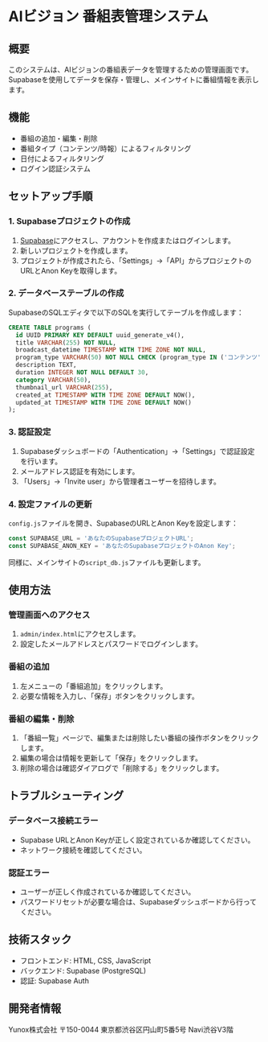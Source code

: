 # AIビジョン 番組表管理システム

## 概要
このシステムは、AIビジョンの番組表データを管理するための管理画面です。Supabaseを使用してデータを保存・管理し、メインサイトに番組情報を表示します。

## 機能
- 番組の追加・編集・削除
- 番組タイプ（コンテンツ/時報）によるフィルタリング
- 日付によるフィルタリング
- ログイン認証システム

## セットアップ手順

### 1. Supabaseプロジェクトの作成
1. [Supabase](https://supabase.com/)にアクセスし、アカウントを作成またはログインします。
2. 新しいプロジェクトを作成します。
3. プロジェクトが作成されたら、「Settings」→「API」からプロジェクトのURLとAnon Keyを取得します。

### 2. データベーステーブルの作成
SupabaseのSQLエディタで以下のSQLを実行してテーブルを作成します：

```sql
CREATE TABLE programs (
  id UUID PRIMARY KEY DEFAULT uuid_generate_v4(),
  title VARCHAR(255) NOT NULL,
  broadcast_datetime TIMESTAMP WITH TIME ZONE NOT NULL,
  program_type VARCHAR(50) NOT NULL CHECK (program_type IN ('コンテンツ', '時報')),
  description TEXT,
  duration INTEGER NOT NULL DEFAULT 30,
  category VARCHAR(50),
  thumbnail_url VARCHAR(255),
  created_at TIMESTAMP WITH TIME ZONE DEFAULT NOW(),
  updated_at TIMESTAMP WITH TIME ZONE DEFAULT NOW()
);
```

### 3. 認証設定
1. Supabaseダッシュボードの「Authentication」→「Settings」で認証設定を行います。
2. メールアドレス認証を有効にします。
3. 「Users」→「Invite user」から管理者ユーザーを招待します。

### 4. 設定ファイルの更新
`config.js`ファイルを開き、SupabaseのURLとAnon Keyを設定します：

```javascript
const SUPABASE_URL = 'あなたのSupabaseプロジェクトURL';
const SUPABASE_ANON_KEY = 'あなたのSupabaseプロジェクトのAnon Key';
```

同様に、メインサイトの`script_db.js`ファイルも更新します。

## 使用方法

### 管理画面へのアクセス
1. `admin/index.html`にアクセスします。
2. 設定したメールアドレスとパスワードでログインします。

### 番組の追加
1. 左メニューの「番組追加」をクリックします。
2. 必要な情報を入力し、「保存」ボタンをクリックします。

### 番組の編集・削除
1. 「番組一覧」ページで、編集または削除したい番組の操作ボタンをクリックします。
2. 編集の場合は情報を更新して「保存」をクリックします。
3. 削除の場合は確認ダイアログで「削除する」をクリックします。

## トラブルシューティング

### データベース接続エラー
- Supabase URLとAnon Keyが正しく設定されているか確認してください。
- ネットワーク接続を確認してください。

### 認証エラー
- ユーザーが正しく作成されているか確認してください。
- パスワードリセットが必要な場合は、Supabaseダッシュボードから行ってください。

## 技術スタック
- フロントエンド: HTML, CSS, JavaScript
- バックエンド: Supabase (PostgreSQL)
- 認証: Supabase Auth

## 開発者情報
Yunox株式会社
〒150-0044 東京都渋谷区円山町5番5号 Navi渋谷Ⅴ3階
